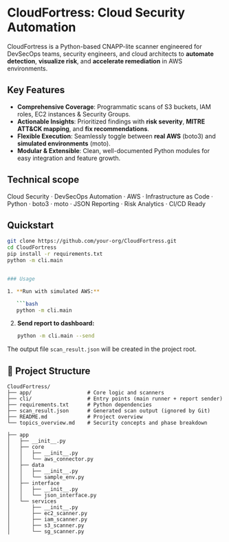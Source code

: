 # CloudFortress: Cloud Security Automation

CloudFortress is a Python-based CNAPP-lite scanner engineered for DevSecOps teams, security engineers, and cloud architects to **automate detection**, **visualize risk**, and **accelerate remediation** in AWS environments.

## Key Features
- **Comprehensive Coverage**: Programmatic scans of S3 buckets, IAM roles, EC2 instances & Security Groups.
- **Actionable Insights**: Prioritized findings with **risk severity**, **MITRE ATT&CK mapping**, and **fix recommendations**.
- **Flexible Execution**: Seamlessly toggle between **real AWS** (boto3) and **simulated environments** (moto).
- **Modular & Extensible**: Clean, well-documented Python modules for easy integration and feature growth.

## Technical scope
Cloud Security · DevSecOps Automation · AWS · Infrastructure as Code · Python · boto3 · moto · JSON Reporting · Risk Analytics · CI/CD Ready

## Quickstart
```bash
git clone https://github.com/your-org/CloudFortress.git
cd CloudFortress
pip install -r requirements.txt
python -m cli.main


### Usage

1. **Run with simulated AWS:**

   ```bash
   python -m cli.main
   ```
2. **Send report to dashboard:**

   ```bash
   python -m cli.main --send
   ```

The output file `scan_result.json` will be created in the project root.

## 📁 Project Structure

```
CloudFortress/
├── app/                  # Core logic and scanners
├── cli/                  # Entry points (main runner + report sender)
├── requirements.txt      # Python dependencies
├── scan_result.json      # Generated scan output (ignored by Git)
├── README.md             # Project overview
└── topics_overview.md    # Security concepts and phase breakdown
```
```
├── app
│   ├── __init__.py
│   ├── core
│   │   ├── __init__.py
│   │   └── aws_connector.py
│   ├── data
│   │   ├── __init__.py
│   │   └── sample_env.py
│   ├── interface
│   │   ├── __init__.py
│   │   └── json_interface.py
│   └── services
│       ├── __init__.py
│       ├── ec2_scanner.py
│       ├── iam_scanner.py
│       ├── s3_scanner.py
│       └── sg_scanner.py
```

